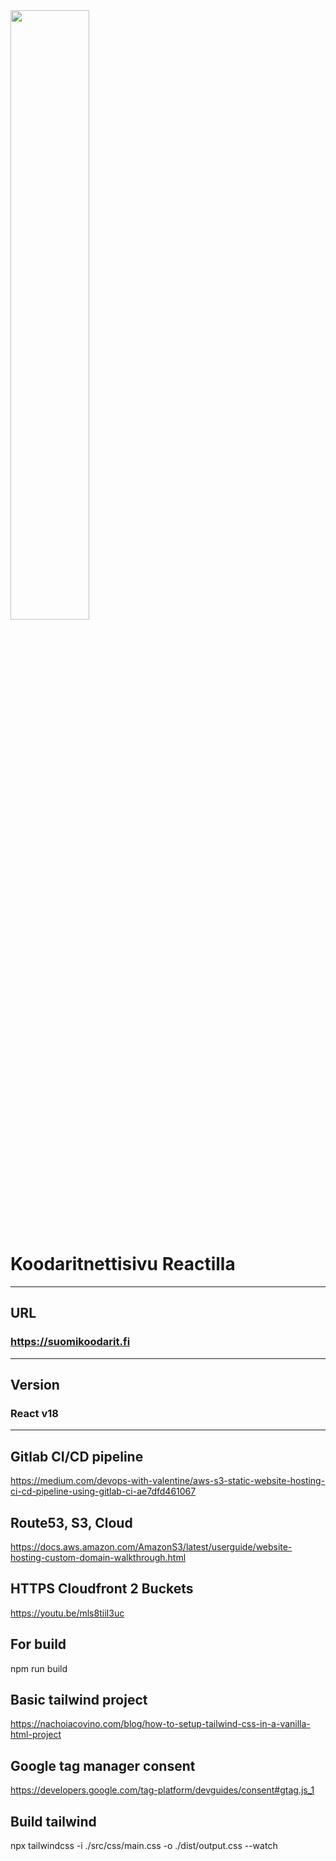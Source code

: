 <img src="https://i.ibb.co/R42nfZY/Logo.png" width="50%" height="auto">

# Koodaritnettisivu Reactilla
---
## URL
### https://suomikoodarit.fi 
---
## Version
### React v18
---
## Gitlab CI/CD pipeline
https://medium.com/devops-with-valentine/aws-s3-static-website-hosting-ci-cd-pipeline-using-gitlab-ci-ae7dfd461067


## Route53, S3, Cloud
https://docs.aws.amazon.com/AmazonS3/latest/userguide/website-hosting-custom-domain-walkthrough.html

## HTTPS Cloudfront 2 Buckets
https://youtu.be/mls8tiiI3uc

## For build
npm run build

## Basic tailwind project
https://nachoiacovino.com/blog/how-to-setup-tailwind-css-in-a-vanilla-html-project

## Google tag manager consent
https://developers.google.com/tag-platform/devguides/consent#gtag.js_1

## Build tailwind
npx tailwindcss -i ./src/css/main.css -o ./dist/output.css --watch
